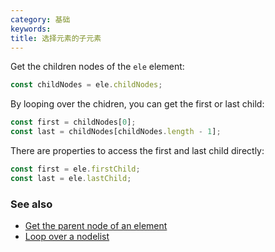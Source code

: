 ```yaml
---
category: 基础
keywords:
title: 选择元素的子元素
---
```


Get the children nodes of the `ele` element:

```js
const childNodes = ele.childNodes;
```

By looping over the chidren, you can get the first or last child:

```js
const first = childNodes[0];
const last = childNodes[childNodes.length - 1];
```

There are properties to access the first and last child directly:

```js
const first = ele.firstChild;
const last = ele.lastChild;
```

### See also

-   [Get the parent node of an element](/get-the-parent-node-of-an-element)
-   [Loop over a nodelist](/loop-over-a-nodelist)
